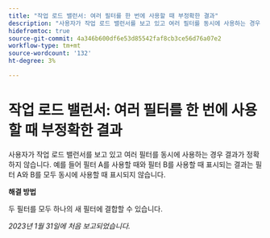 ```yaml
---
title: "작업 로드 밸런서: 여러 필터를 한 번에 사용할 때 부정확한 결과"
description: "사용자가 작업 로드 밸런서를 보고 있고 여러 필터를 동시에 사용하는 경우 결과가 정확하지 않습니다. 예를 들어 필터 A를 사용할 때와 필터 B를 사용할 때 표시되는 결과는 필터 A와 B를 모두 동시에 사용할 때 표시되지 않습니다."
hidefromtoc: true
source-git-commit: 4a346b600df6e53d85542faf8cb3ce56d76a07e2
workflow-type: tm+mt
source-wordcount: '132'
ht-degree: 3%

---
```



# 작업 로드 밸런서: 여러 필터를 한 번에 사용할 때 부정확한 결과

사용자가 작업 로드 밸런서를 보고 있고 여러 필터를 동시에 사용하는 경우 결과가 정확하지 않습니다. 예를 들어 필터 A를 사용할 때와 필터 B를 사용할 때 표시되는 결과는 필터 A와 B를 모두 동시에 사용할 때 표시되지 않습니다.

**해결 방법**

두 필터를 모두 하나의 새 필터에 결합할 수 있습니다.

_2023년 1월 31일에 처음 보고되었습니다._

